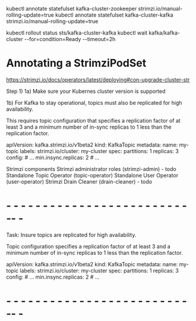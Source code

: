 kubectl  annotate statefulset kafka-cluster-zookeeper strimzi.io/manual-rolling-update=true
kubectl annotate statefulset kafka-cluster-kafka strimzi.io/manual-rolling-update=true

kubectl rollout status sts/kafka-cluster-kafka
kubectl  wait kafka/kafka-cluster --for=condition=Ready --timeout=2h


# Annotating a StrimziPodSet


https://strimzi.io/docs/operators/latest/deploying#con-upgrade-cluster-str

Step 1)
1a) Make sure your Kubernes cluster version is supported

1b) For Kafka to stay operational, topics must also be replicated for high availability.

This requires topic configuration that specifies a replication factor of at least 3 and a minimum number of in-sync replicas to 1 less than the replication factor.

apiVersion: kafka.strimzi.io/v1beta2
kind: KafkaTopic
metadata:
  name: my-topic
  labels:
    strimzi.io/cluster: my-cluster
spec:
  partitions: 1
  replicas: 3
  config:
    # ...
    min.insync.replicas: 2
    # ...
    
    
    
    
    
   
Strimzi components
 Strimzi administrator roles (strimzi-admin) - todo
 Standalone Topic Operator (topic-operator)
 Standalone User Operator (user-operator)
 Strimzi Drain Cleaner (drain-cleaner) - todo


# - - - - - - - - - - - - - - - - - - - - - - - - - -- - 
Task: Insure topics are replicated for high availability.

Topic configuration specifies a replication factor of at least 3 and a minimum number of in-sync replicas to 1 less than the replication factor.

apiVersion: kafka.strimzi.io/v1beta2
kind: KafkaTopic
metadata:
  name: my-topic
  labels:
    strimzi.io/cluster: my-cluster
spec:
  partitions: 1
  replicas: 3
  config:
    # ...
    min.insync.replicas: 2
    # ...
# - - - - - - - - - - - - - - - - - - - - - - - - - -- - 
